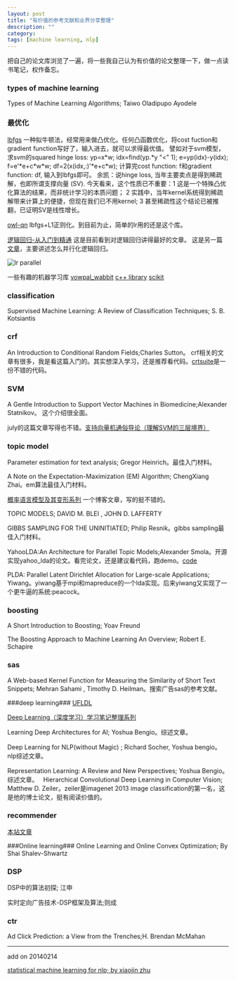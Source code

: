 ```yaml
---
layout: post
title: "有价值的参考文献和业界分享整理"
description: ""
category:
tags: [machine learning, nlp]
---
```


把自己的论文库浏览了一遍，将一些我自己认为有价值的论文整理一下，做一点读书笔记，权作备忘。

### types of machine learning ###
Types of Machine Learning Algorithms; Taiwo Oladipupo Ayodele


### 最优化 ###
[lbfgs](http://www.chokkan.org/software/liblbfgs/)
一种拟牛顿法，经常用来做凸优化。任何凸函数优化，将cost fuction和gradient function写好了，输入进去，就可以求得最优值。
譬如对于svm模型，求svm的squared hinge loss:
 	yp=x\*w; idx=find(yp.\*y "<" 1); e=yp(idx)-y(idx); f=e'\*e+c\*w\*w; df=2(x(idx,:)'\*e+c\*w);
计算完cost function: f和gradient function: df, 输入到lbfgs即可。
余凯：说hinge loss, 当年主要卖点是得到稀疏解，也即所谓支撑向量 (SV). 今天看来，这个性质已不重要：1 这是一个特殊凸优化算法的结果，而非统计学习的本质问题； 2 实践中，当年kernel系统得到稀疏解带来计算上的便捷，但现在我们已不用kernel; 3 甚至稀疏性这个结论已被推翻，已证明SV是线性增长。

[owl-qn](http://research.microsoft.com/en-us/downloads/b1eb1016-1738-4bd5-83a9-370c9d498a03/)  lbfgs+L1正则化。到目前为止，简单的lr用的还是这个库。

[逻辑回归-从入门到精通](https://github.com/zzbased/zzbased.github.com/blob/master/_posts/doc/LR逻辑回归-从入门到精通.pdf)  这是目前看到对逻辑回归讲得最好的文章。
这是另一篇[文章](http://www.csdn.net/article/2014-02-13/2818400-2014-02-13)，主要讲述怎么并行化逻辑回归。

![lr parallel](https://raw.github.com/zzbased/zzbased.github.com/master/_posts/images/lr_parallel.png)

一些有趣的机器学习库 [vowpal_wabbit](https://github.com/JohnLangford/vowpal_wabbit/wiki)  [c++ library](http://blog.sina.com.cn/s/blog_569d6df801014x4x.html#bsh-24-170411859)  [scikit](http://scikit-learn.org/stable/)

### classification ###
Supervised Machine Learning: A Review of Classification Techniques; S. B. Kotsiantis

### crf ###
An Introduction to Conditional Random Fields;Charles Sutton。 crf相关的文章有很多，我是看这篇入门的。其实想深入学习，还是推荐看代码。[crtsuite](http://www.chokkan.org/software/crfsuite/)是一份不错的代码。

### SVM ###
A Gentle Introduction to Support Vector Machines in Biomedicine;Alexander Statnikov。 这个介绍很全面。

july的这篇文章写得也不错。[支持向量机通俗导论（理解SVM的三层境界）](http://blog.csdn.net/v_july_v/article/details/7624837)


### topic model ###
Parameter estimation for text analysis; Gregor Heinrich。最佳入门材料。

A Note on the Expectation-Maximization (EM) Algorithm; ChengXiang Zhai。em算法最佳入门材料。

[概率语言模型及其变形系列](http://blog.csdn.net/yangliuy/article/details/8330640)  一个博客文章，写的挺不错的。

TOPIC MODELS;  DAVID M. BLEI , JOHN D. LAFFERTY

GIBBS SAMPLING FOR THE UNINITIATED; Philip Resnik。gibbs sampling最佳入门材料。

YahooLDA:An Architecture for Parallel Topic Models;Alexander Smola。开源实现yahoo_lda的论文。看完论文，还是建议看代码，跑demo。[code](https://github.com/sudar/Yahoo_LDA)

PLDA: Parallel Latent Dirichlet Allocation for Large-scale Applications; Yiwang。yiwang基于mpi和mapreduce的一个lda实现。后来yiwang又实现了一个更牛逼的系统:peacock。

### boosting ###
A Short Introduction to Boosting; Yoav Freund

The Boosting Approach to Machine Learning An Overview; Robert E. Schapire

### sas ###
A Web-based Kernel Function for Measuring the Similarity
of Short Text Snippets; Mehran Sahami , Timothy D. Heilman。搜索广告sas的参考文献。


###deep learning###
[UFLDL](http://ufldl.stanford.edu/wiki/index.php/UFLDL%E6%95%99%E7%A8%8B)

[Deep Learning（深度学习）学习笔记整理系列](http://blog.csdn.net/zouxy09/article/details/8775360)

Learning Deep Architectures for AI; Yoshua Bengio。综述文章。

Deep Learning for NLP(without Magic)	; Richard Socher, Yoshua bengio。nlp综述文章。

Representation Learning: A Review and New Perspectives; Yoshua Bengio。综述文章。
  
Hierarchical Convolutional Deep Learning in Computer Vision; Matthew D. Zeiler。zeiler是imagenet 2013 image classification的第一名，这是他的博士论文，挺有阅读价值的。

### recommender ###
[本站文章](http://zzbased.github.io/2015/01/03/recommendation_algorithms/)

###Online learning###
Online Learning and Online Convex Optimization; By Shai Shalev-Shwartz


### DSP ###
DSP中的算法初探; 江申

实时定向广告技术-DSP框架及算法;则成

### ctr ###
Ad Click Prediction: a View from the Trenches;H. Brendan McMahan


---

add on 20140214

[statistical machine learning for nlp; by xiaojin zhu](http://pages.cs.wisc.edu/~jerryzhu/pub/ZhuCCFADL46.pdf)

